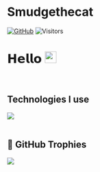 # Smudgethecat


<p align="left">
  <a href="https://github.com/Emre6408"><img src="https://img.shields.io/badge/GitHub-100000?style=flat-square&logo=github&logoColor=white" alt="GitHub"></a>
  <img src="https://visitor-badge.laobi.icu/badge?page_id=clqu" alt="Visitors">
</p>


# 𝗛𝗲𝗹𝗹𝗼 <img src="https://user-images.githubusercontent.com/5679180/79618120-0daffb80-80be-11ea-819e-d2b0fa904d07.gif" width="27"> 
  
<br />
   
## Technologies I use

<img src="https://skillicons.dev/icons?i=javascript,typescript,html,css,react,nodejs,tailwindcss,express,mongodb,vercel,github,gitlab,&theme=dark" />

<br />


<br />

## 🔮 GitHub Trophies</h2>
<img src="https://github-profile-trophy.vercel.app/?username=Emre6408&theme=darkhub&no-frame=true&margin-w=15&margin-h=15" />

<br />
<br />
